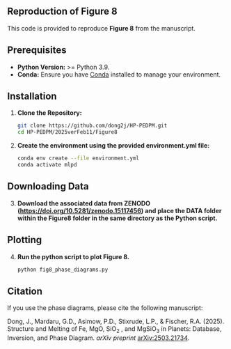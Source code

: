 ## Reproduction of Figure 8

This code is provided to reproduce **Figure 8** from the manuscript.

## Prerequisites

- **Python Version:** >= Python 3.9.
- **Conda:** Ensure you have [Conda](https://docs.conda.io/en/latest/) installed to manage your environment.

## Installation

1. **Clone the Repository:**

   ```bash
   git clone https://github.com/dong2j/HP-PEDPM.git
   cd HP-PEDPM/2025verFeb11/Figure8

2. **Create the environment using the provided environment.yml file:**

   ```bash
   conda env create --file environment.yml
   conda activate mlpd

## Downloading Data

3. **Download the associated data from ZENODO (https://doi.org/10.5281/zenodo.15117456) and place the DATA folder within the Figure8 folder in the same directory as the Python script.**

## Plotting

4. **Run the python script to plot Figure 8.**

   ```bash
   python fig8_phase_diagrams.py 

## Citation

If you use the phase diagrams, please cite the following manuscript:

Dong, J., Mardaru, G.D., Asimow, P.D., Stixrude, L.P., & Fischer, R.A. (2025). Structure and Melting of Fe, MgO, SiO<sub>2</sub> , and MgSiO<sub>3</sub>  in Planets: Database, Inversion, and Phase Diagram. *arXiv preprint* [arXiv:2503.21734](https://arxiv.org/abs/2503.21734).

